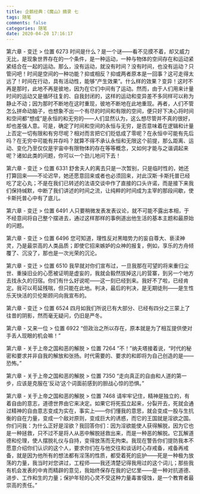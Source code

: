 ```yaml
---
title: 企鹅经典：《魔山》摘录 七
tags: 随笔
comments: false
categories: 随笔
date: 2020-04-20 17:16:17
---
```

第六章 - 变迁 > 位置 6273
时间是什么？是一个谜——看不见摸不着，却又威力无比，是现象世界存在的一个条件，是一种运动，一种与物体的空间存在和运动紧紧结合在一起的运动。那么，没有运动，就没有时间？没有时间，也没有运动？只管问吧！时间是空间的一种功能？抑或相反？抑或两者原本是一回事？这可走得太远了！时间在行动，具有活动性，能够“产生效果”。什么样的效果？变异！这时不再是那时，此地不再是彼地，因为在它们中间有了运动。然而，由于人们用来计量时间的运动又是循环往复的、自我封闭的，这样的运动和变异差不多同样可以称为静止不动；因为那时不断地在这时重现，彼地不断地在此地重现。再者，人们不管怎么拼命动脑子，也想象不出一个有尽的时间和有限的空间，便只好下决心将时间和空间都“想成”是永恒的和无穷的——人们显然认为，这么想尽管并不真的很好，却也差强人意。可是，确定了时间和空间的永恒与无穷，是否意味着在逻辑和计量上否定一切有限和有穷尽呢？相对而言把它们贬低成了零呢？在永恒中可能有先后吗？在无穷中可能有并存吗？就算不得不承认永恒和无限这个前提，那么距离、运动、变化乃至仅仅是宇宙中有限物体的存在等等概念，又如何才能与之谐调起来呢？诸如此类的问题，你可以一个劲儿地问下去！
<!--more-->
第六章 - 变迁 > 位置 6331
舒舍夫人的离去只是一次暂别，只是临时性的，她还打算回来——不论迟早，她还愿意回来或者也必须回来，对此汉斯·卡斯托普已经吃了定心丸；不是在我们已转述的法语交谈中作了直接的口头许诺，而是接下来我们保持缄默，中断了我们讲述的时间之流，让纯粹的时间成为主宰的那段间歇，使卡斯托普心中有了底儿。

第六章 - 变迁 > 位置 6491
人只要稍微发表发表议论，就不可能不露出本相，于不经意间将自己整个摆进去，通过这样那样的事例道出他生活的基本主题和最原始的问题。

第六章 - 变迁 > 位置 6496
您可知道，理性反对黑暗势力的妄自尊大、亵渎神灵，乃是最崇高的人类品质；即使它招来嫉妒的众神的报复，例如，享乐的方舟倾覆了、沉没了，那也是一次光荣的沉沦。

第六章 - 变迁 > 位置 6510
我早就对你们宣布过，一旦我那在可望的将来重归尘世、重操旧业的心愿被证明是虚妄的，我就会毅然拔掉这儿的营寨，到另一个地方去找永久的归宿。你们有什么好说呢——这一刻已经到来。我好不了啦，已经肯定。我可以苟延残喘，但只能在此地。判决，最后的判决，是无期徒刑——是生性乐天快活的贝伦斯顾问向我宣布的。

第六章 - 变迁 > 位置 6524
四月如我们所说已有大部分、已经有四分之三蒙上了往昔的阴影，然而毫无疑问，仍旧是严冬。

第六章 - 又来一位 > 位置 6922
“但政治之所以存在，原本就是为了相互提供使对手丢人现眼的机会嘛！”

第六章 - 关于上帝之国和恶的解脱 > 位置 7264
“不！”纳夫塔接着说，“时代的秘密和要求并非自我的解放和张扬。时代需要的、要求的和即将为自己创造的是——恐怖。”

第六章 - 关于上帝之国和恶的解脱 > 位置 7350
“走向真正的自由和人道的第一步，应该是克服在‘反动’这个词面前感到的胆战心惊的恐惧。”

第六章 - 关于上帝之国和恶的解脱 > 位置 7468
请牢牢记住，精神是独立的，有着自由的意志，道德世界由它来决定。如果它将死孤立起来，分裂开去，死就会通过精神的自由意志变成为实在，事实上——你们懂我的意思，就会变成一股与生抗衡的自在力量，变成一个敌对原则，变成巨大的诱惑，而它的王国就是淫欲之国。你们问我：为什么正好是淫欲？我回答你们：因为淫欲能使人获得解脱，因为它也是一种拯救，只不过不是将人从恶中解脱拯救出来，而是一种恶的解脱。它瓦解道德和伦理，使人摆脱礼仪与自持，变得放荡而无拘束。我现在警告你们提防我本不愿意介绍你们认识的这个人，要求你们在与他交往和谈话时心存戒备，戒备再戒备，就是因为他所有的想法都有淫荡的性质，都受着死的庇护——死是一种极为放荡的力量，我当时对您讲过，工程师——我还清楚记得我用过的这个词儿；那些我有机会发表的中肯而精辟的意见，我始终保存在我的记忆里——是一种对抗道德、进步、工作和生的力量；保护年轻的心灵不受这种力量毒害侵蚀，是一个教育者最崇高的责任。”
